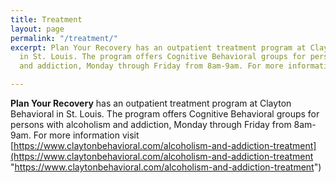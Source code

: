 ```yaml
---
title: Treatment
layout: page
permalink: "/treatment/"
excerpt: Plan Your Recovery has an outpatient treatment program at Clayton Behavioral
  in St. Louis. The program offers Cognitive Behavioral groups for persons with alcoholism
  and addiction, Monday through Friday from 8am-9am. For more information visit https://www.claytonbehavioral.com/alcoholism-and-addiction-treatment

---
```

**Plan Your Recovery** has an outpatient treatment program at Clayton Behavioral in St. Louis. The program offers Cognitive Behavioral groups for persons with alcoholism and addiction, Monday through Friday from 8am-9am. For more information visit [https://www.claytonbehavioral.com/alcoholism-and-addiction-treatment](https://www.claytonbehavioral.com/alcoholism-and-addiction-treatment "https://www.claytonbehavioral.com/alcoholism-and-addiction-treatment")

<script src="[https://widgets.healcode.com/javascripts/healcode.js](https://widgets.healcode.com/javascripts/healcode.js "https://widgets.healcode.com/javascripts/healcode.js")" type="text/javascript"></script>

<healcode-widget data-type="enrollments" data-widget-partner="object" data-widget-id="cf566534136" data-widget-version="0" ></healcode-widget>
